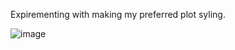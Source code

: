 Expirementing with making my preferred plot syling.

![image](https://github.com/user-attachments/assets/e840df76-d087-499e-a63f-a394b4aea084)
